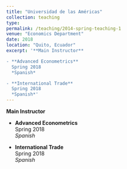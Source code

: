 ```yaml
---
title: "Universidad de las Américas"
collection: teaching
type: 
permalink: /teaching/2014-spring-teaching-1
venue: "Economics Department"
date: 2018
location: "Quito, Ecuador"
excerpt: '**Main Instructor**

- **Advanced Econometrics**   
  Spring 2018  
  *Spanish*

- **International Trade**  
  Spring 2018  
  *Spanish*'
---
```


**Main Instructor**

- **Advanced Econometrics**   
  Spring 2018  
  *Spanish*

- **International Trade**  
  Spring 2018  
  *Spanish*
